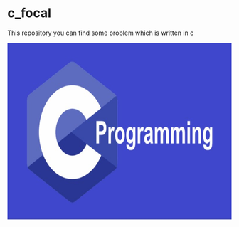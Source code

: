 # c_focal
This repository you can find some problem which is written in c 



<img src="images/c.jpg" width="750px" height="400px">
